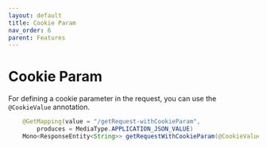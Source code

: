 ```yaml
---
layout: default
title: Cookie Param
nav_order: 6
parent: Features
---
```


# Cookie Param

For defining a cookie parameter in the request, you can use the `@CookieValue` annotation.

```java
    @GetMapping(value = "/getRequest-withCookieParam",
        produces = MediaType.APPLICATION_JSON_VALUE)
    Mono<ResponseEntity<String>> getRequestWithCookieParam(@CookieValue("testCookie") String cookie);
```